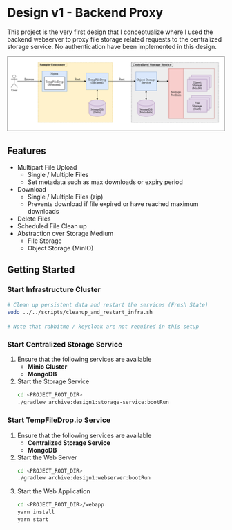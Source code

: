 # Design v1 - Backend Proxy

This project is the very first design that I conceptualize where I used the backend webserver to proxy file storage 
related requests to the centralized storage service. No authentication have been implemented in this design. 

![design 1](../../doc/architecture_design1.png)

## Features

- Multipart File Upload
    - Single / Multiple Files
    - Set metadata such as max downloads or expiry period
- Download 
    - Single / Multiple Files (zip)
    - Prevents download if file expired or have reached maximum downloads
- Delete Files
- Scheduled File Clean up
- Abstraction over Storage Medium
    - File Storage
    - Object Storage (MinIO)

## Getting Started

### Start Infrastructure Cluster

```bash
# Clean up persistent data and restart the services (Fresh State)
sudo ../../scripts/cleanup_and_restart_infra.sh

# Note that rabbitmq / keycloak are not required in this setup
```

### Start Centralized Storage Service

1. Ensure that the following services are available
    - **Minio Cluster**
    - **MongoDB**
2. Start the Storage Service
    ```bash
    cd <PROJECT_ROOT_DIR>
    ./gradlew archive:design1:storage-service:bootRun
    ```

### Start TempFileDrop.io Service

1. Ensure that the following services are available
    - **Centralized Storage Service**
    - **MongoDB**
2. Start the Web Server
    ```bash
    cd <PROJECT_ROOT_DIR>
    ./gradlew archive:design1:webserver:bootRun
    ```
3. Start the Web Application
    ```bash
    cd <PROJECT_ROOT_DIR>/webapp
    yarn install
    yarn start
    ```
   
